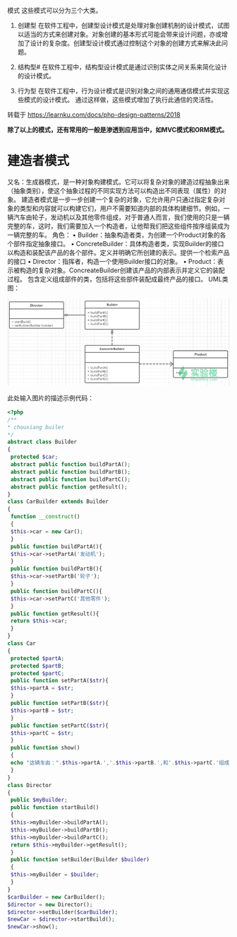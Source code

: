 模式
这些模式可以分为三个大类。

1. 创建型
在软件工程中，创建型设计模式是处理对象创建机制的设计模式，试图以适当的方式来创建对象。对象创建的基本形式可能会带来设计问题，亦或增加了设计的复杂度。创建型设计模式通过控制这个对象的创建方式来解决此问题。

2. 结构型#
在软件工程中，结构型设计模式是通过识别实体之间关系来简化设计的设计模式。

3. 行为型
在软件工程中，行为设计模式是识别对象之间的通用通信模式并实现这些模式的设计模式。 通过这样做，这些模式增加了执行此通信的灵活性。

转载于 https://learnku.com/docs/php-design-patterns/2018





**除了以上的模式，还有常用的一般是渗透到应用当中，如MVC模式和ORM模式。**

# 建造者模式


又名：生成器模式，是一种对象构建模式。它可以将复杂对象的建造过程抽象出来（抽象类别），使这个抽象过程的不同实现方法可以构造出不同表现（属性）的对象。
建造者模式是一步一步创建一个复杂的对象，它允许用户只通过指定复杂对象的类型和内容就可以构建它们，用户不需要知道内部的具体构建细节。例如，一辆汽车由轮子，发动机以及其他零件组成，对于普通人而言，我们使用的只是一辆完整的车，这时，我们需要加入一个构造者，让他帮我们把这些组件按序组装成为一辆完整的车。
角色：
• Builder：抽象构造者类，为创建一个Product对象的各个部件指定抽象接口。
• ConcreteBuilder：具体构造者类，实现Builder的接口以构造和装配该产品的各个部件。定义并明确它所创建的表示。提供一个检索产品的接口
• Director：指挥者，构造一个使用Builder接口的对象。
• Product：表示被构造的复杂对象。ConcreateBuilder创建该产品的内部表示并定义它的装配过程。
包含定义组成部件的类，包括将这些部件装配成最终产品的接口。
UML类图：

![](../images/DesignPatterns/40df0c1ffaf2b4e32b93187a1f30fc95.png)

此处输入图片的描述示例代码：

```php
<?php 
/**
* chouxiang builer
*/
abstract class Builder
{
 protected $car;
 abstract public function buildPartA();
 abstract public function buildPartB();
 abstract public function buildPartC();
 abstract public function getResult();
}
class CarBuilder extends Builder
{
 function __construct()
 {
 $this->car = new Car();
 }
 public function buildPartA(){
 $this->car->setPartA('发动机');
 }
 public function buildPartB(){
 $this->car->setPartB('轮子');
 }
 public function buildPartC(){
 $this->car->setPartC('其他零件');
 }
 public function getResult(){
 return $this->car;
 }
}
class Car
{
 protected $partA;
 protected $partB;
 protected $partC;
 public function setPartA($str){
 $this->partA = $str;
 }
 public function setPartB($str){
 $this->partB = $str;
 }
 public function setPartC($str){
 $this->partC = $str;
 }
 public function show()
 {
 echo "这辆车由：".$this->partA.','.$this->partB.',和'.$this->partC.'组成';
 }
}
class Director
{
 public $myBuilder;
 public function startBuild()
 {
 $this->myBuilder->buildPartA();
 $this->myBuilder->buildPartB();
 $this->myBuilder->buildPartC();
 return $this->myBuilder->getResult();
 }
 public function setBuilder(Builder $builder)
 {
 $this->myBuilder = $builder;
 }
}
$carBuilder = new CarBuilder();
$director = new Director();
$director->setBuilder($carBuilder);
$newCar = $director->startBuild();
$newCar->show();
```

